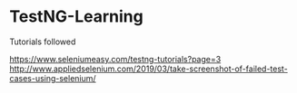 # TestNG-Learning

Tutorials followed

https://www.seleniumeasy.com/testng-tutorials?page=3
http://www.appliedselenium.com/2019/03/take-screenshot-of-failed-test-cases-using-selenium/